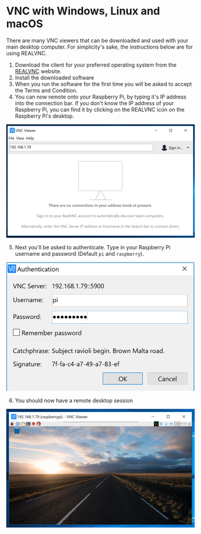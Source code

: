 # VNC with Windows, Linux and macOS

There are many VNC viewers that can be downloaded and used with your main desktop computer. For simplicity's sake, the instructions below are for using REALVNC.

1. Download the client for your preferred operating system from the [REALVNC](https://www.realvnc.com/download/viewer) website.
2. Install the downloaded software
3. When you run the software for the first time you will be asked to accept the Terms and Condition.
4. You can now remote onto your Raspberry Pi, by typing it's IP address into the connection bar. If you don't know the IP address of your Raspberry Pi, you can find it by clicking on the REALVNC icon on the Raspberry Pi's desktop.

![ip address](images/ip.png)

5. Next you'll be asked to authenticate. Type in your Raspberry Pi username and password (Default `pi` and `raspberry`).

![authentication](images/authentication.png)

6. You should now have a remote desktop session

![remote](images/remote.png)

